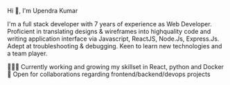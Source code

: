 Hi 👋, I'm Upendra Kumar

I'm a full stack developer with 7 years of experience as Web Developer. Proficient in translating designs & wireframes into highquality code and writing application interface via Javascript, ReactJS, Node.Js, Express.Js. Adept at troubleshooting & debugging. Keen to learn new technologies and a team player.

👨🏽‍💻 Currently working and growing my skillset in React, python and Docker
🤝 Open for collaborations regarding frontend/backend/devops projects
